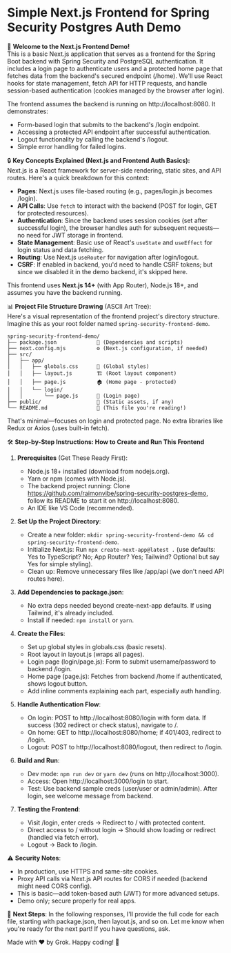 # Simple Next.js Frontend for Spring Security Postgres Auth Demo

🚀 **Welcome to the Next.js Frontend Demo!**  
This is a basic Next.js application that serves as a frontend for the Spring Boot backend with Spring Security and PostgreSQL authentication. It includes a login page to authenticate users and a protected home page that fetches data from the backend's secured endpoint (/home). We'll use React hooks for state management, fetch API for HTTP requests, and handle session-based authentication (cookies managed by the browser after login).  

The frontend assumes the backend is running on http://localhost:8080. It demonstrates:  
- Form-based login that submits to the backend's /login endpoint.  
- Accessing a protected API endpoint after successful authentication.  
- Logout functionality by calling the backend's /logout.  
- Simple error handling for failed logins.  

🔒 **Key Concepts Explained (Next.js and Frontend Auth Basics):**  
Next.js is a React framework for server-side rendering, static sites, and API routes. Here's a quick breakdown for this context:  
- **Pages**: Next.js uses file-based routing (e.g., pages/login.js becomes /login).  
- **API Calls**: Use `fetch` to interact with the backend (POST for login, GET for protected resources).  
- **Authentication**: Since the backend uses session cookies (set after successful login), the browser handles auth for subsequent requests—no need for JWT storage in frontend.  
- **State Management**: Basic use of React's `useState` and `useEffect` for login status and data fetching.  
- **Routing**: Use Next.js `useRouter` for navigation after login/logout.  
- **CSRF**: If enabled in backend, you'd need to handle CSRF tokens; but since we disabled it in the demo backend, it's skipped here.  

This frontend uses **Next.js 14+** (with App Router), Node.js 18+, and assumes you have the backend running.  

📊 **Project File Structure Drawing** (ASCII Art Tree):  
Here's a visual representation of the frontend project's directory structure. Imagine this as your root folder named `spring-security-frontend-demo`.  

```
spring-security-frontend-demo/
├── package.json             📄 (Dependencies and scripts)
├── next.config.mjs          ⚙️ (Next.js configuration, if needed)
├── src/
│   ├── app/
│   │   ├── globals.css      🎨 (Global styles)
│   │   ├── layout.js        🏗️ (Root layout component)
│   │   ├── page.js          🏠 (Home page - protected)
│   │   └── login/
│   │       └── page.js      🔑 (Login page)
├── public/                  📂 (Static assets, if any)
└── README.md                📖 (This file you're reading!)
```

That's minimal—focuses on login and protected page. No extra libraries like Redux or Axios (uses built-in fetch).  

🛠️ **Step-by-Step Instructions: How to Create and Run This Frontend**  

1. **Prerequisites** (Get These Ready First):  
   - Node.js 18+ installed (download from nodejs.org).  
   - Yarn or npm (comes with Node.js).  
   - The backend project running: Clone https://github.com/raimonvibe/spring-security-postgres-demo, follow its README to start it on http://localhost:8080.  
   - An IDE like VS Code (recommended).  

2. **Set Up the Project Directory**:  
   - Create a new folder: `mkdir spring-security-frontend-demo && cd spring-security-frontend-demo`.  
   - Initialize Next.js: Run `npx create-next-app@latest .` (use defaults: Yes to TypeScript? No; App Router? Yes; Tailwind? Optional but say Yes for simple styling).  
   - Clean up: Remove unnecessary files like /app/api (we don't need API routes here).  

3. **Add Dependencies to package.json**:  
   - No extra deps needed beyond create-next-app defaults. If using Tailwind, it's already included.  
   - Install if needed: `npm install` or `yarn`.  

4. **Create the Files**:  
   - Set up global styles in globals.css (basic resets).  
   - Root layout in layout.js (wraps all pages).  
   - Login page (login/page.js): Form to submit username/password to backend /login.  
   - Home page (page.js): Fetches from backend /home if authenticated, shows logout button.  
   - Add inline comments explaining each part, especially auth handling.  

5. **Handle Authentication Flow**:  
   - On login: POST to http://localhost:8080/login with form data. If success (302 redirect or check status), navigate to /.  
   - On home: GET to http://localhost:8080/home; if 401/403, redirect to /login.  
   - Logout: POST to http://localhost:8080/logout, then redirect to /login.  

6. **Build and Run**:  
   - Dev mode: `npm run dev` or `yarn dev` (runs on http://localhost:3000).  
   - Access: Open http://localhost:3000/login to start.  
   - Test: Use backend sample creds (user/user or admin/admin). After login, see welcome message from backend.  

7. **Testing the Frontend**:  
   - Visit /login, enter creds → Redirect to / with protected content.  
   - Direct access to / without login → Should show loading or redirect (handled via fetch error).  
   - Logout → Back to /login.  

⚠️ **Security Notes**:  
- In production, use HTTPS and same-site cookies.  
- Proxy API calls via Next.js API routes for CORS if needed (backend might need CORS config).  
- This is basic—add token-based auth (JWT) for more advanced setups.  
- Demo only; secure properly for real apps.  

🎉 **Next Steps**: In the following responses, I'll provide the full code for each file, starting with package.json, then layout.js, and so on. Let me know when you're ready for the next part! If you have questions, ask.  

Made with ❤️ by Grok. Happy coding! 🚀
